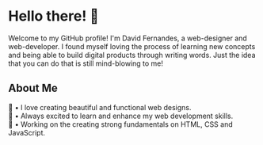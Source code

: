 # Hello there! 👋
Welcome to my GitHub profile!
I'm David Fernandes, a web-designer and web-developer.
I found myself loving the process of learning new concepts and being able to build digital products through writing words.
Just the idea that you can do that is still mind-blowing to me!

## About Me
🎨 • I love creating beautiful and functional web designs.<br>
🌱 • Always excited to learn and enhance my web development skills.<br>
💼 • Working on the creating strong fundamentals on HTML, CSS and JavaScript.

